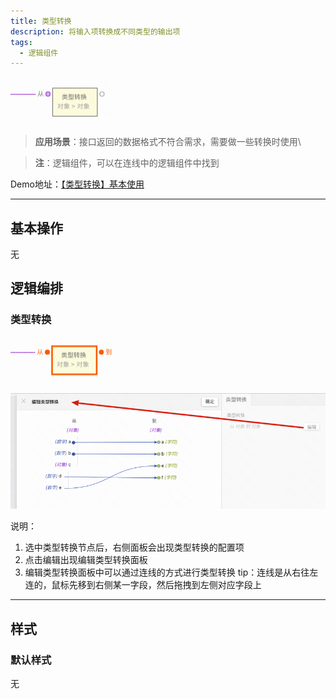 ```yaml
---
title: 类型转换
description: 将输入项转换成不同类型的输出项
tags:
  - 逻辑组件
---
```


![Alt text](img/image.png)


> **应用场景**：接口返回的数据格式不符合需求，需要做一些转换时使用\

> **注**：逻辑组件，可以在连线中的逻辑组件中找到

Demo地址：[【类型转换】基本使用](https://my.mybricks.world/mybricks-pc-page/index.html?id=476086448853061)

----

## 基本操作
无

## 逻辑编排
### 类型转换
![Alt text](img/image-1.png)

![Alt text](img/image-2.png)

说明：
1. 选中类型转换节点后，右侧面板会出现类型转换的配置项
2. 点击编辑出现编辑类型转换面板
3. 编辑类型转换面板中可以通过连线的方式进行类型转换
tip：连线是从右往左连的，鼠标先移到右侧某一字段，然后拖拽到左侧对应字段上

----
## 样式
### 默认样式
无
